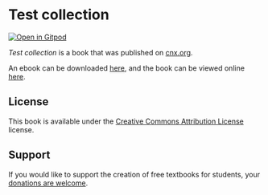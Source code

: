 # Test collection

[![Open in Gitpod](https://gitpod.io/button/open-in-gitpod.svg)](https://gitpod.io/from-referrer/)

_Test collection_ is a book that was published on [cnx.org](https://cnx.org/).

An ebook can be downloaded [here](https://github.com/cnx-user-books/cnxbook-test-collection/releases/latest), and the book can be viewed online [here](https://github.com/cnx-user-books/cnxbook-test-collection/releases/latest).

## License
This book is available under the [Creative Commons Attribution License](./LICENSE) license.

## Support
If you would like to support the creation of free textbooks for students, your [donations are welcome](https://riceconnect.rice.edu/donation/support-openstax-banner).
